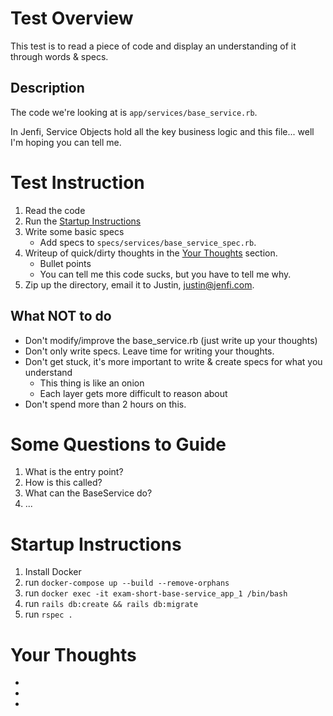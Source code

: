 # Test Overview

This test is to read a piece of code and display an understanding of it through words & specs.

## Description

The code we're looking at is `app/services/base_service.rb`. 

In Jenfi, Service Objects hold all the key business logic and this file... well I'm hoping you can tell me.

# Test Instruction

1. Read the code
1. Run the [Startup Instructions](#instructions)
1. Write some basic specs
    - Add specs to `specs/services/base_service_spec.rb`.
1. Writeup of quick/dirty thoughts in the [Your Thoughts](#thoughts) section.
    - Bullet points
    - You can tell me this code sucks, but you have to tell me why.
1. Zip up the directory, email it to Justin, justin@jenfi.com.

## What NOT to do

- Don't modify/improve the base_service.rb (just write up your thoughts)
- Don't only write specs. Leave time for writing your thoughts.
- Don't get stuck, it's more important to write & create specs for what you understand
    - This thing is like an onion
    - Each layer gets more difficult to reason about
- Don't spend more than 2 hours on this.
# Some Questions to Guide

1. What is the entry point?
1. How is this called?
1. What can the BaseService do?
1. ...

# Startup Instructions<a name="instructions"></a>

1. Install Docker
1. run `docker-compose up --build --remove-orphans`
1. run `docker exec -it exam-short-base-service_app_1 /bin/bash`
1. run `rails db:create && rails db:migrate`
1. run `rspec .`

# Your Thoughts <a name="thoughts"></a>

- 
- 
- 